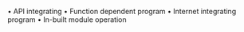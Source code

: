 • API integrating
• Function dependent program
• Internet integrating program
• In-built module operation
